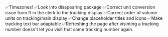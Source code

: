 ✅Timezones!
✅Look into disapearing package
✅Correct unit conversion issue from ft in the clerk to the tracking display
✅Correct order of volume units on tracking/main display
✅Change placeholder titles and icons
✅Make tracking text bar adaptable
✅Refreshing the page after visinting a tracking number doesn't let you visit that same tracking number again. 